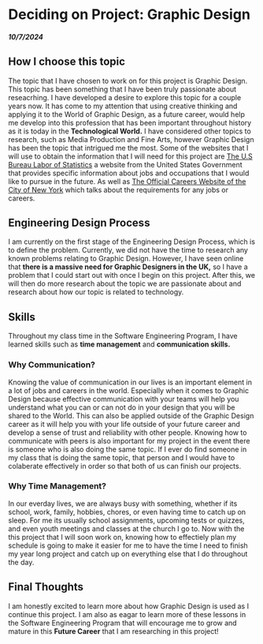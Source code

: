 # Deciding on Project: Graphic Design
##### 10/7/2024

## How I choose this topic
The topic that I have chosen to work on for this project is Graphic Design. This topic has been something that I have been truly passionate about reseacrhing. I have developed a desire to explore this topic for a couple years now. It has come to my attention that using creative thinking and applying it to the World of Graphic Design, as a future career, would help me develop into this profession that has been important throughout history as it is today in the <strong>Technological World.</strong> I have considered other topics to research, such as Media Production and Fine Arts, however Graphic Design has been the topic that intrigued me the most. Some of the websites that I will use to obtain the information that I will need for this project are [The U.S Bureau Labor of Statistics](https://www.bls.gov/ooh/arts-and-design/graphic-designers.htm#tab-4) a website from the United States Government that provides specific information about jobs and occupations that I would like to pursue in the future. As well as [The Official Careers Website of the City of New York](https://cityjobs.nyc.gov/job/graphic-designer-in-queens-jid-14841) which talks about the requirements for any jobs or careers. 
## Engineering Design Process
I am currently on the first stage of the Engineering Design Process, which is to define the problem. Currently, we did not have the time to research any known problems relating to Graphic Design. However, I have seen online that <strong>there is a massive need for Graphic Designers in the UK,</strong> so I have a problem that I could start out with once I begin on this project. After this, we will then do more research about the topic we are passionate about and research about how our topic is related to technology.
## Skills 
<p> Throughout my class time in the Software Engineering Program, I have learned skills such as <strong>time management</strong> and <strong>communication skills.</strong></p>

### Why Communication?
<p> Knowing the value of communication in our lives is an important element in a lot of jobs and careers in the world. Especially when it comes to Graphic Design because effective communication with your teams will help you understand what you can or can not do in your design that you will be shared to the World. This can also be applied outside of the Graphic Design career as it will help you with your life outside of your future career and develop a sense of trust and reliability with other people. Knowing how to communicate with peers is also important for my project in the event there is someone who is also doing the same topic. If I ever do find someone in my class that is doing the same topic, that person and I would have to colaberate effectively in order so that both of us can finish our projects.  </p>

### Why Time Management?
<p> In our everday lives, we are always busy with something, whether if its school, work, family, hobbies, chores, or even having time to catch up on sleep. For me its usually school assignments, upcoming tests or quizzes, and even youth meetings and classes at the church I go to. Now with the this project that I will soon work on, knowing how to effectiely plan my schedule is going to make it easier for me to have the time I need to finish my year long project and catch up on everything else that I do throughout the day. </p>

## Final Thoughts
<p> I am honestly excited to learn more about how Graphic Design is used as I continue this project. I am also as eagar to learn more of these lessons in the Software Engineering Program that will encourage me to grow and mature in this <strong>Future Career</strong> that I am researching in this project! </p>
